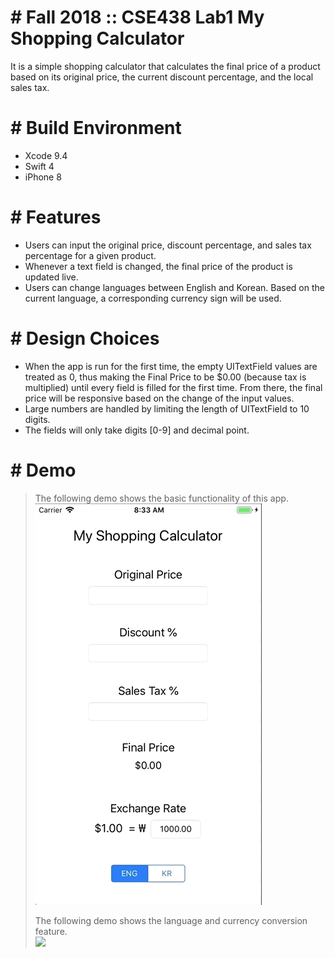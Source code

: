 # # Fall 2018 :: CSE438 Lab1 My Shopping Calculator
It is a simple shopping calculator that calculates the final price of a product based on its original price, the current discount percentage, and the local sales tax.

# # Build Environment
  - Xcode 9.4
  - Swift 4
  - iPhone 8 

# # Features
  - Users can input the original price, discount percentage, and sales tax percentage for a given product.
  - Whenever a text field is changed, the final price of the product is updated live.
  - Users can change languages between English and Korean. Based on the current language, a corresponding currency sign will be used. 
 
# # Design Choices
  - When the app is run for the first time, the empty UITextField values are treated as 0,  thus making the Final Price to be $0.00 (because tax is multiplied) until every field is filled for the first time. From there, the final price will be responsive based on the change of the input values.
  - Large numbers are handled by limiting the length of UITextField to 10 digits.
  - The fields will only take digits [0-9] and decimal point.

# # Demo
> The following demo shows the basic functionality of this app.  
> ![](1_1.gif)  
>
> The following demo shows the language and currency conversion feature.  
> ![](1_2.gif)